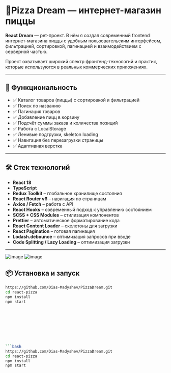 # 🍕Pizza Dream — интернет-магазин пиццы 

**React Dream** — pet-проект. В нём я создал современный frontend интернет-магазина пиццы с удобным пользовательским интерфейсом, фильтрацией, сортировкой, пагинацией и взаимодействием с серверной частью.

Проект охватывает широкий спектр фронтенд-технологий и практик, которые используются в реальных коммерческих приложениях.

---

## 🚀 Функциональность

- ✅ Каталог товаров (пиццы) с сортировкой и фильтрацией
- ✅ Поиск по названию
- ✅ Пагинация товаров
- ✅ Добавление пицц в корзину
- ✅ Подсчёт суммы заказа и количества позиций
- ✅ Работа с LocalStorage
- ✅ Ленивые подгрузки, skeleton loading
- ✅ Навигация без перезагрузки страницы
- ✅ Адаптивная верстка

---

## 🛠 Стек технологий

- **React 18**
- **TypeScript**
- **Redux Toolkit** – глобальное хранилище состояния
- **React Router v6** – навигация по страницам
- **Axios / Fetch** – работа с API
- **React Hooks** – современный подход к управлению состоянием
- **SCSS + CSS Modules** – стилизация компонентов
- **Prettier** – автоматическое форматирование кода
- **React Content Loader** – скелетоны для загрузки
- **React Pagination** – готовая пагинация
- **Lodash.debounce** – оптимизация запросов при вводе
- **Code Splitting / Lazy Loading** – оптимизация загрузки

---


![image](https://github.com/user-attachments/assets/042a8444-dfa7-4d68-896b-c136cbe5b7cc)
![image](https://github.com/user-attachments/assets/85b1f1c4-f321-495d-bb66-511724b7392a)

## 📦 Установка и запуск

```bash
https://github.com/Dias-Madyshev/PizzaDream.git
cd react-pizza
npm install
npm start









```bash
https://github.com/Dias-Madyshev/PizzaDream.git
cd react-pizza
npm install
npm start
